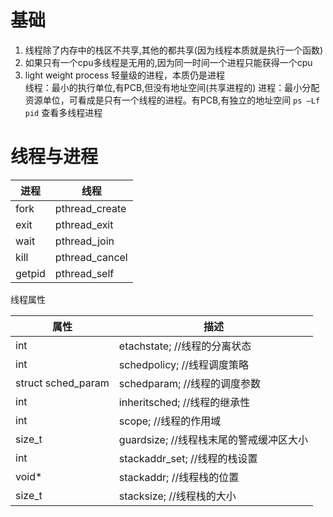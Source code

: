 # 基础
1. 线程除了内存中的栈区不共享,其他的都共享(因为线程本质就是执行一个函数)
2. 如果只有一个cpu多线程是无用的,因为同一时间一个进程只能获得一个cpu
3. light weight process 轻量级的进程，本质仍是进程	
线程：最小的执行单位,有PCB,但没有地址空间(共享进程的)
进程：最小分配资源单位，可看成是只有一个线程的进程。有PCB,有独立的地址空间
`ps –Lf pid` 查看多线程进程



# 线程与进程


进程	|		线程
--|--
fork|			pthread_create
exit|			pthread_exit
wait	|		pthread_join
kill|			pthread_cancel
getpid	|	pthread_self


线程属性

属性|描述
--|--
int| 					etachstate; 	//线程的分离状态
int| 					schedpolicy; 	//线程调度策略
struct sched_param|	schedparam; 	//线程的调度参数
int| 					inheritsched; 	//线程的继承性
int| 					scope; 		//线程的作用域
size_t| 				guardsize; 	//线程栈末尾的警戒缓冲区大小
int|					stackaddr_set; //线程的栈设置
void*| 				stackaddr; 	//线程栈的位置
size_t |				stacksize; 	//线程栈的大小
